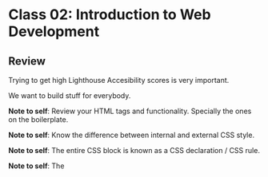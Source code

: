 # Class 02: Introduction to Web Development


## Review

Trying to get high Lighthouse Accesibility scores is very important.

We want to build stuff for everybody.

**Note to self**: Review your HTML tags and functionality. Specially the ones on the boilerplate.

**Note to self**: Know the difference between internal and external CSS style.

**Note to self**: The entire CSS block is known as a CSS declaration / CSS rule.

**Note to self**: The **<script>** tag should be written as ** <script defer> ** if you put it at the bottom of the HTML file.

**Note to self**: We will learn to do something simplier when i comes to string concatenation - **string template literal**.

It is very similar to the F-strings in Python

```
// Template literal

alert(`Hello ${variable_name}, rest of the sentence goes in here.`)
```
**Note to self**: Using single quotes is the standard in Javascript.


# Javascript as a Language

Javascript is considered a loosely typed & dynamic language.

**Loosely typed**: We do not have to know the type of data before declaring a variable.

**Dynamic**: It means that we can change the type of data whenever we want to.

Typescript does not let you change the data type.

## Three data types to focus on

+ Strings - sequence of characters.
+ Numbers - any number
+ Booleans - True or False
+ Undefines - data types that have not been defined.
+ Null 

# IF/ELSE

```
if (condition){
  Do something;
}
```




```
"use strict"; // Put this at the top of your Js program

let hungry = true;
let thirsty = false;


if( I am hungry){
  eat;  //if this is NO, it will go to the next condition
} else if(I am thirsty){ //if it is TRUE, it will drink
  drink;

}
```
// **else** is the only thing that does not count a condition.

# TRUTHY & FALSEY

Wev can use other data types to represent a True or a False value.

//Numbers
// 0 is the only FALSEY value
// Any other number is considered TRUTHY

```

if(1){
  console.log("this is a truthy value)  //Output: this is a truthy value
}
```


//We will not see it in the colsole because it is False.

```
if(0){
  console.log("This is a falsely value")
}
```

# Strings
An empty string is the only falsey value.
Any other string representation is a Truthy value.

# Comparison Operators

// == losely equals.

// === strictly equals - use it to compare things.

// >, < , >== , <==  

// !==  STRICTLY NOT EQUAL - THIS ONE IS THE MOST IMPORTANT

//  != LOSELY NOT EQUAL


```
let a = 10;

console.log(a === 10);  //Output is: True

```

```
let a = 10;

console.log(a === "10");  //Output is: False

```

# Logical Operators

// &&  It represents "AND"  Both things being compared must be True.

// ||  they represent "OR"  Anything being compared must be True

//!   It represents "NOT"   It gives you the opposite of whatever it is in front of.


```
let b = 100;

if(b < 1000  && b > 5){
  console.log("Will this run?)
}

```


```

if(!true){
  console.log("Will this one run?)  //This one will be FALSE. It becomes the opposite.
}

```

//Lab starts at 1hour and 53 minutes.

# Read Class 02: Basics of HTML, CSS, & Javascript



## Q1: Why is it important to use semantic elements in our HTML?
It is important to use semantic HTML so that the browser knows how to display content correctly. It is also known that semantic HTML improves SEO and accessibility.

## Q2: How many levels of headings are there in HTML?
There are six levels of headings in HTML. It starts with H1 and it ends with H6.


## Q3: What are some uses for the **<sup>** and **<sub>** elements 
We will use **superscript** and **subscript** when marking up items like dates, chemical formulae, and mathematical equations so they have the correct meaning. 

**For Example**

```
<p>Jimmy´s birthday is on the 3<sup>th</sup> of January.<p>

```
The   <sup>   tag will raise the **th** and will put it on top of the number 3.


## Q4: When using the **<abbr>** elements, what attribute must be added to provide the full expansion of the term?


# Learn CSS

## What are ways we can apply CSS to our HTML?
The are **Two ways** of applying CSS to an HTML element.

The first method is to create an external CSS file using the **.CSS** extenssion and linking that to your HTML file.

TRhe second method is by using the **<style>** tag on your HTML file and writing all the CSS code inside that tag.

However, it is way better to use the first method.

## Why should we avoid using inline styles?
We should avoid using inline styles because it degrades performance as the page size increases.

## Review the block of code below and answer the following questions:

```
 h2 {
     color: black;
     padding: 5px;
   }
```

## What is representing the selector?

In this case the **h2** represents the selector.
The selector is the **HTML code** that we want to style.

## Which components are the CSS declarations?
The declaration is the **property** + the **value**.

In this case, **color** is the **property** and **black** is the value and togethr they form a CSS declaration.

## Which components are considered properties?

1. Color
2. Font
3. Box Properties
4. Positioning
5. Annimation



# Learn Javascript

## What data type is a sequence of text enclosed in single quote marks?
A **string** data type.

## List 4 types of JavaScript operators.
1. A ddition operator +
2. Assingment Operator =
3. Addition Assingment Operator +=
4. Logical Operator &&, ||, or !


## Describe a real world Problem you could solve with a Function.
Let´s say that we are collecting payments from customers. We can write a program that will notify us with the message **Payment Received** everytime a customer submits a payment.

However, this is a very repetitive task.

Therefore, we can insert our program inside a function. That way, the function will be called and the code will be executed everytime our company receives a payment from a customer.,


## An if statement checks a __ and if it evaluates to ___, then the code block will execute.
If a statement checks a TRUE statement and evaluates to TRUE, the code block will be executed.

## What is the use of an else if?
If statements are executed only if a condition is met.

In the example below, the phrase **Awsome dessert** will only be displayed ONLY if the dessert is tasty. If our dessert is not tasty, the message will not be displayed.

**For Example:**
```
cake = tasty;

if (cake == tasty){
  console.log("Awsome dessert")
}
```

## List 3 different types of comparison operators.

1. !== NOT EQUALS Operator
2. **>** Greater than Operator
3. < Less than Operator
4. **>=** Greater than or equals to Operator


## What is the difference between the logical operator && and ||?

&& is the **AND** operator and || is the **OR** operator.

&& will execute multiple conditions. On the other hand, || will execute one OR the other one.